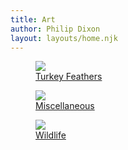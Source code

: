 ```yaml
---
title: Art
author: Philip Dixon
layout: layouts/home.njk
---
```


<div class="art-categories">

<a href="../feathers/">
<figure>
<img src="../img/feathers/deer-featured-w.jpg">
<figcaption>
Turkey Feathers
</figcaption>
</figure>
</a>
<a href="../misc/">
<figure>
<img src="../img/misc/emmitt-new-w.jpg">
<figcaption>
Miscellaneous
</figcaption>
</figure>
</a>
<a href="../wildlife/">
<figure>
<img src="../img/wildlife/elkmorning-w.jpg">
<figcaption>
Wildlife
</figcaption>
</figure>
</a>

</div>